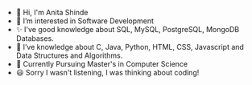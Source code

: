 - 👋 Hi, I'm Anita Shinde
- 👀 I’m interested in Software Development
- ✨ I've good knowledge about SQL, MySQL, PostgreSQL, MongoDB Databases.
- 🌱 I’ve knowledge about C, Java, Python, HTML, CSS, Javascript and Data Structures and Algorithms.
- 💞️ Currently Pursuing Master's in Computer Science
- 😃 Sorry I wasn't listening, I was thinking about coding!
